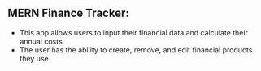 ## MERN Finance Tracker:
- This app allows users to input their financial data and calculate their annual costs
- The user has the ability to create, remove, and edit financial products they use
